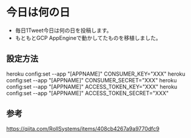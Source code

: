 # 今日は何の日

- 毎日1Tweet今日は何の日を投稿します。
- もともとGCP AppEngineで動かしてたものを移植しました。

## 設定方法

heroku config:set --app "[APPNAME]" CONSUMER_KEY="XXX"
heroku config:set --app "[APPNAME]" CONSUMER_SECRET="XXX"
heroku config:set --app "[APPNAME]" ACCESS_TOKEN_KEY="XXX"
heroku config:set --app "[APPNAME]" ACCESS_TOKEN_SECRET="XXX"

## 参考

<https://qiita.com/RollSystems/items/408cb4267a9a9770dfc9>
